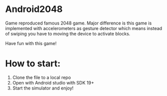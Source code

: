 # Android2048

Game reproduced famous 2048 game.
Major difference is this game is implemented with accelerometers as gesture detector which means 
instead of swiping you have to moving the device to activate blocks.

Have fun with this game!

# How to start:
1. Clone the file to a local repo
2. Open with Android studio with SDK 19+
3. Start the simulator and enjoy!
